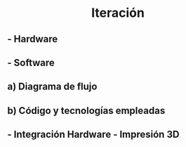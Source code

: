 <h1 align = "center">Iteración</h1>

<h2 align = "left">- Hardware</h2>

<h2 align = "left">- Software</h2>

<h2 align = "left">a) Diagrama de flujo</h2>
<h2 align = "left">b) Código y tecnologías empleadas</h2>

<h2 align = "left">- Integración Hardware - Impresión 3D</h2>
